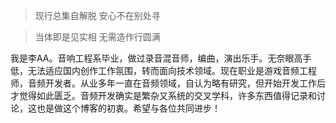 > 现行总集自解脱 安心不在别处寻

> 当体即是见实相 无需造作行圆满

我是李AA。音响工程系毕业，做过录音混音师，编曲，演出乐手。无奈眼高手低，无法适应国内创作工作氛围，转而面向技术领域。现在职业是游戏音频工程师，音频开发者。从业多年一直在音频领域，自认为略有研究，但开始开发工作后才觉得如此匮乏。音频开发确实是繁杂又系统的交叉学科，许多东西值得记录和讨论，这也是做这个博客的初衷。希望与各位共同进步！
